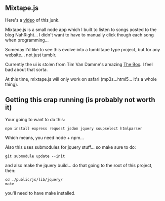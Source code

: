 Mixtape.js
----------

Here's a [video](http://www.youtube.com/watch?v=0orBMjJw3Vk) of this junk.

Mixtape.js is a small node app which I built to listen to songs posted to the blog NahRight... I didn't want to have to manually click though each song when programming...

Someday I'd like to see this evolve into a tumbltape type project, but for any website... not just tumblr.

Currently the ui is stolen from Tim Van Damme's amazing [The Box](http://thebox.maxvoltar.com/). I feel bad about that sorta.

At this time, mixtape.js will only work on safari (mp3s...html5... it's a whole thing).



Getting this crap running (is probably not worth it)
----------------------------------------------------

Your going to want to do this:

    npm install express request jsdom jquery soupselect htmlparser

Which means, you need node + npm...

Also this uses submodules for jquery stuff... so make sure to do:

    git submodule update --init

and also make the jquery build... do that going to the root of this project, then:

    cd ./public/js/lib/jquery/
    make

you'll need to have make installed.